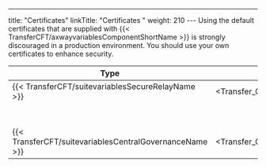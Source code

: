 ---
title: "Certificates"
linkTitle: "Certificates "
weight: 210
--- Using the default certificates that are supplied with {{< TransferCFT/axwayvariablesComponentShortName  >}} is strongly discouraged in a production environment. You should use your own certificates to enhance security.

| Type  | Location  | Certificate  | Expires  |
| --- | --- | --- | --- |
| {{< TransferCFT/suitevariablesSecureRelayName  >}}  | &lt;Transfer_CFT&gt;/home/distrib/xsr  | SecureRelayCA.pem | November 2021  |
|   |   | SecureRelayMasterAgent.p12  | November 2021  |
| {{< TransferCFT/suitevariablesCentralGovernanceName  >}}  | &lt;Transfer_CFT&gt;/runtime/conf/pki  | passportCA.pem  | November 2019  |

